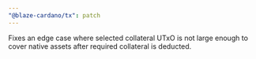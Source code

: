 ```yaml
---
"@blaze-cardano/tx": patch
---
```


Fixes an edge case where selected collateral UTxO is not large enough to cover native assets after required collateral is deducted.
